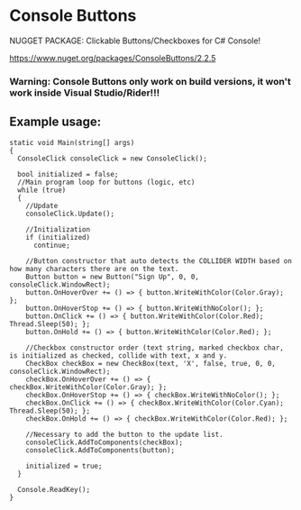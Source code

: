 # Console Buttons
NUGGET PACKAGE:
Clickable Buttons/Checkboxes for C# Console!

https://www.nuget.org/packages/ConsoleButtons/2.2.5

### Warning: Console Buttons only work on build versions, it won't work inside Visual Studio/Rider!!!

## Example usage:

```
static void Main(string[] args)
{ 
  ConsoleClick consoleClick = new ConsoleClick();

  bool initialized = false;
  //Main program loop for buttons (logic, etc)
  while (true)
  {
    //Update
    consoleClick.Update();
  
    //Initialization
    if (initialized)
      continue;
  
    //Button constructor that auto detects the COLLIDER WIDTH based on how many characters there are on the text.
    Button button = new Button("Sign Up", 0, 0, consoleClick.WindowRect);
    button.OnHoverOver += () => { button.WriteWithColor(Color.Gray); };
    button.OnHoverStop += () => { button.WriteWithNoColor(); };
    button.OnClick += () => { button.WriteWithColor(Color.Red); Thread.Sleep(50); };
    button.OnHold += () => { button.WriteWithColor(Color.Red); };
  
    //Checkbox constructor order (text string, marked checkbox char, is initialized as checked, collide with text, x and y.
    CheckBox checkBox = new CheckBox(text, 'X', false, true, 0, 0, consoleClick.WindowRect);
    checkBox.OnHoverOver += () => { checkBox.WriteWithColor(Color.Gray); };
    checkBox.OnHoverStop += () => { checkBox.WriteWithNoColor(); };
    checkBox.OnClick += () => { checkBox.WriteWithColor(Color.Cyan); Thread.Sleep(50); };
    checkBox.OnHold += () => { checkBox.WriteWithColor(Color.Red); };
  
    //Necessary to add the button to the update list.
    consoleClick.AddToComponents(checkBox);
    consoleClick.AddToComponents(button);
    
    initialized = true;
  }

  Console.ReadKey();
}
```
